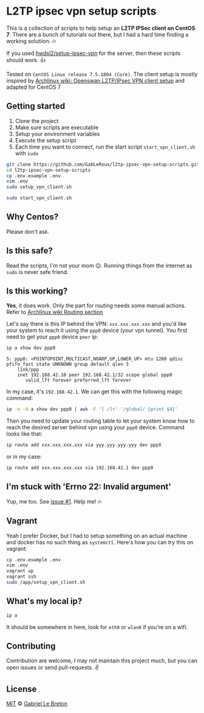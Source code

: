 # L2TP ipsec vpn setup scripts

This is a collection of scripts to help setup an **L2TP IPSec client on CentOS 7**. There are a bunch of tutorials out there, but I had a hard time finding a working solutiion. :fire:

If you used [hwdsl2/setup-ipsec-vpn](https://github.com/hwdsl2/setup-ipsec-vpn) for the server, then these scripts should work. :+1:

Tested on `CentOS Linux release 7.5.1804 (Core)`. The client setup is mostly inspired by [Archlinux wiki: Openswan L2TP/IPsec VPN client setup](https://wiki.archlinux.org/index.php/Openswan_L2TP/IPsec_VPN_client_setup) and adapted for CentOS 7

## Getting started

1. Clone the project
2. Make sure scripts are executable
3. Setup your environment variables
4. Execute the setup script
5. Each time you want to connect, run the start script `start_vpn_client.sh` with `sudo`

```bash
git clone https://github.com/GabLeRoux/l2tp-ipsec-vpn-setup-scripts.git
cd l2tp-ipsec-vpn-setup-scripts
cp .env.example .env
vim .env
sudo setup_vpn_client.sh
```

```bash
sudo start_vpn_client.sh
```

## Why Centos?

Please don't ask.

## Is this safe?

Read the scripts, I'm not your mom :wink:. Running things from the internet as `sudo` is never safe friend.

## Is this working?

**Yes**, it does work. Only the part for routing needs some manual actions. Refer to [Archlinux wiki Routing section](https://wiki.archlinux.org/index.php/Openswan_L2TP/IPsec_VPN_client_setup#Routing)

Let's say there is this IP behind the VPN:
`xxx.xxx.xxx.xxx` and you'd like your system to reach it using the `ppp0` device (your vpn tunnel). You first need to get your `ppp0` device `peer` ip:

```bash
ip a show dev ppp0
```
```
5: ppp0: <POINTOPOINT,MULTICAST,NOARP,UP,LOWER_UP> mtu 1280 qdisc pfifo_fast state UNKNOWN group default qlen 3
    link/ppp
    inet 192.168.42.10 peer 192.168.42.1/32 scope global ppp0
       valid_lft forever preferred_lft forever
```
In my case, it's `192.168.42.1`. We can get this with the following magic command:

```bash
ip -o -4 a show dev ppp0 | awk -F '[ /]+' '/global/ {print $4}'
``` 

Then you need to update your routing table to let your system know how to reach the desired server behind vpn using your `ppp0` device. Command looks like that:

```bash
ip route add xxx.xxx.xxx.xxx via yyy.yyy.yyy.yyy dev pppX
```

or in my case:

```bash
ip route add xxx.xxx.xxx.xxx via 192.168.42.1 dev ppp0
```

## I'm stuck with 'Errno 22: Invalid argument'

Yup, me too. See [issue #1](https://github.com/GabLeRoux/l2tp-ipsec-vpn-setup-scripts/issues/1). Help me! :fire:

## Vagrant

Yeah I prefer Docker, but I had to setup something on an actual machine and docker has no such thing as `systemctl`. Here's how you can try this on vagrant:

```bash
cp .env.example .env
vim .env
vagrant up
vagrant ssh
sudo /app/setup_vpn_client.sh
```

## What's my local ip?

```bash
ip a
```

It should be somewhere in here, look for `eth0` or `wlan0` if you're on a wifi.

## Contributing

Contribution are welcome, I may not maintain this project much, but you can open issues or send pull-requests. :v:

## License

[MIT](LICENSE.md) © [Gabriel Le Breton](https://gableroux.com)
